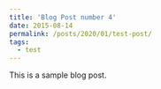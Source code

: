 ```yaml
---
title: 'Blog Post number 4'
date: 2015-08-14
permalink: /posts/2020/01/test-post/
tags:
  - test
---
```


This is a sample blog post.
